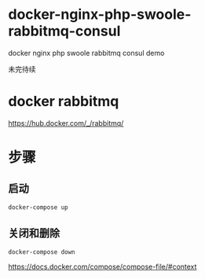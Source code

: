 # docker-nginx-php-swoole-rabbitmq-consul
docker nginx php swoole rabbitmq consul demo

未完待续

# docker rabbitmq
https://hub.docker.com/_/rabbitmq/

# 步骤

## 启动
```shell
docker-compose up 
```

## 关闭和删除
```shell
docker-compose down 
```


https://docs.docker.com/compose/compose-file/#context